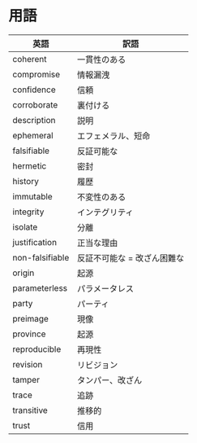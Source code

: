 # 用語

| 英語            | 訳語                        |
| --------------- | --------------------------- |
| coherent        | 一貫性のある                |
| compromise      | 情報漏洩                    |
| confidence      | 信頼                        |
| corroborate     | 裏付ける                    |
| description     | 説明                        |
| ephemeral       | エフェメラル、短命          |
| falsifiable     | 反証可能な                  |
| hermetic        | 密封                        |
| history         | 履歴                        |
| immutable       | 不変性のある                |
| integrity       | インテグリティ              |
| isolate         | 分離                        |
| justification   | 正当な理由                  |
| non-falsifiable | 反証不可能な = 改ざん困難な |
| origin          | 起源                        |
| parameterless   | パラメータレス              |
| party           | パーティ                    |
| preimage        | 現像                        |
| province        | 起源                        |
| reproducible    | 再現性                      |
| revision        | リビジョン                  |
| tamper          | タンパー、改ざん            |
| trace           | 追跡                        |
| transitive      | 推移的                      |
| trust           | 信用                        |